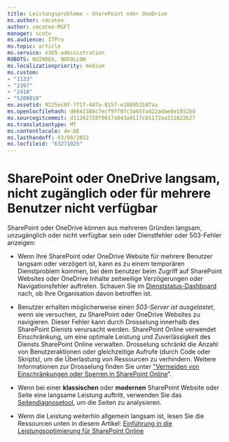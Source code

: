 ```yaml
---
title: Leistungsprobleme – SharePoint oder OneDrive
ms.author: cmcatee
author: cmcatee-MSFT
manager: scotv
ms.audience: ITPro
ms.topic: article
ms.service: o365-administration
ROBOTS: NOINDEX, NOFOLLOW
ms.localizationpriority: medium
ms.custom:
- "1133"
- "2397"
- "2418"
- "5200018"
ms.assetid: 9225ec0f-771f-4d7a-8157-e188953107aa
ms.openlocfilehash: d6641388c7ecf9ff97c3a65fa422adae0e1852bd
ms.sourcegitcommit: d11262728f0617a843a0117cb5172aa322022b27
ms.translationtype: MT
ms.contentlocale: de-DE
ms.lasthandoff: 03/08/2022
ms.locfileid: "63271025"
---
```

# <a name="sharepoint-or-onedrive-slow-inaccessible-or-unavailable-for-multiple-users"></a>SharePoint oder OneDrive langsam, nicht zugänglich oder für mehrere Benutzer nicht verfügbar

SharePoint oder OneDrive können aus mehreren Gründen langsam, unzugänglich oder nicht verfügbar sein oder Dienstfehler oder 503-Fehler anzeigen:
  
- Wenn Ihre SharePoint oder OneDrive Website für mehrere Benutzer langsam oder verzögert ist, kann es zu einem temporären Dienstproblem kommen, bei dem benutzer beim Zugriff auf SharePoint Websites oder OneDrive Inhalte zeitweilige Verzögerungen oder Navigationsfehler auftreten. Schauen Sie im [Dienststatus-Dashboard](https://admin.microsoft.com/AdminPortal/Home#/servicehealth) nach, ob Ihre Organisation davon betroffen ist.
  
- Benutzer erhalten möglicherweise einen *503-Server ist ausgelastet*, wenn sie versuchen, zu SharePoint oder OneDrive Websites zu navigieren. Dieser Fehler kann durch Drosselung innerhalb des SharePoint Diensts verursacht werden. SharePoint Online verwendet Einschränkung, um eine optimale Leistung und Zuverlässigkeit des Diensts SharePoint Online verwalten. Drosselung schränkt die Anzahl von Benutzeraktionen oder gleichzeitige Aufrufe (durch Code oder Skripts), um die Überlastung von Ressourcen zu verhindern. Weitere Informationen zur Drosselung finden Sie unter ["Vermeiden von Einschränkungen oder Sperren in SharePoint Online](https://docs.microsoft.com/sharepoint/dev/general-development/how-to-avoid-getting-throttled-or-blocked-in-sharepoint-online)".

- Wenn bei einer **klassischen** oder **modernen** SharePoint Website oder Seite eine langsame Leistung auftritt, verwenden Sie das [Seitendiagnosetool](https://aka.ms/perftool), um die Seiten zu analysieren.
  
- Wenn die Leistung weiterhin allgemein langsam ist, lesen Sie die Ressourcen unten in diesem Artikel: [Einführung in die Leistungsoptimierung für SharePoint Online](https://go.microsoft.com/fwlink/?linkid=2024334)
  